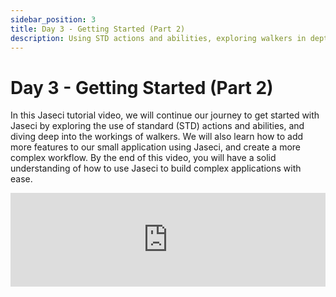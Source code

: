 ```yaml
---
sidebar_position: 3
title: Day 3 - Getting Started (Part 2)
description: Using STD actions and abilities, exploring walkers in depth, and adding more features to the previously created small application with Jaseci.
---
```


# Day 3 - **Getting Started (Part 2)**


In this Jaseci tutorial video, we will continue our journey to get started with Jaseci by exploring the use of standard (STD) actions and abilities, and diving deep into the workings of walkers. We will also learn how to add more features to our small application using Jaseci, and create a more complex workflow. By the end of this video, you will have a solid understanding of how to use Jaseci to build complex applications with ease.


<!-- Embed a youtube video -->
<iframe width="100%" src="https://www.youtube.com/embed/9QZqX0v7nqI" frameborder="0" allow="accelerometer; autoplay; clipboard-write; encrypted-media; gyroscope; picture-in-picture" allowfullscreen></iframe>

